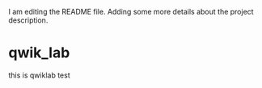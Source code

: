 I am editing the README file. Adding some more details about the project description.
# qwik_lab
this is qwiklab test
